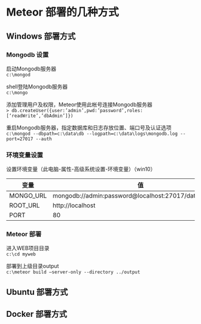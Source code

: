 # Meteor 部署的几种方式

## Windows 部署方式
### Mongodb 设置
启动Mongodb服务器<br>
```c:\mongod```<br>

shell登陆Mongodb服务器<br>
```c:\mongo```<br>

添加管理用户及权限，Meteor使用此帐号连接Mongodb服务器<br>
```> db.createUser({user:’admin’,pwd:’password’,roles:[‘readWrite’,’dbAdmin’]})```

重启Mongodb服务器，指定数据库和日志存放位置、端口号及认证选项<br>
```c:\mongod --dbpath=c:\data\db --logpath=c:\data\logs\mongodb.log --port=27017 --auth```

### 环境变量设置

设置环境变量（此电脑-属性-高级系统设置-环境变量）（win10）

变量 | 值
--|--
MONGO_URL | mongodb://admin:password@localhost:27017/databasename
ROOT_URL | http://localhost
PORT | 80

### Meteor 部署

进入WEB项目目录<br>
```c:\cd myweb```

部署到上级目录output<br>
```c:\meteor build –server-only --directory ../output```

## Ubuntu 部署方式

## Docker 部署方式
